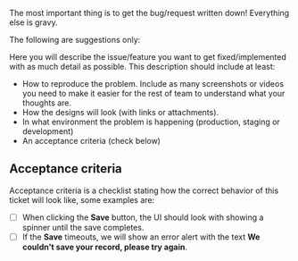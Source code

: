 The most important thing is to get the bug/request written down! Everything else is gravy.

The following are suggestions only:

Here you will describe the issue/feature you want to get fixed/implemented with as much detail as possible. This description should include at least:

* How to reproduce the problem. Include as many screenshots or videos you need to make it easier for the rest of team to understand what your thoughts are.
* How the designs will look (with links or attachments).
* In what environment the problem is happening (production, staging or development)
* An acceptance criteria (check below)

## Acceptance criteria

Acceptance criteria is a checklist stating how the correct behavior of this ticket will look like, some examples are:

- [ ] When clicking the **Save** button, the UI should look with showing a spinner until the save completes.
- [ ] If the **Save** timeouts, we will show an error alert with the text **We couldn't save your record, please try again**.
